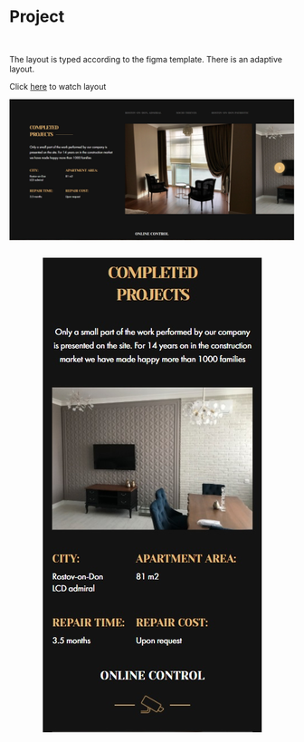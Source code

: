 # Project

<br>

<p>The layout is typed according to the figma template. There is an adaptive layout.<p>

<p>Click <a href="https://dubikvlad.github.io/Project/">here</a> to watch layout</p>
<div style="text-align:center"><img align="center" src="https://github.com/dubikvlad/Project/blob/main/screenshoots/screenshootPC.jpg" /></div>
<br>
</n>
<p align="center"><img src="https://github.com/dubikvlad/Project/blob/main/screenshoots/screenshhootMOB.jpg" /></p>
